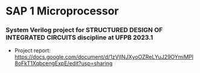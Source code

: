 # SAP 1 Microprocessor
### System Verilog project for STRUCTURED DESIGN OF INTEGRATED CIRCUITS discipline at UFPB 2023.1

- Project report: https://docs.google.com/document/d/1zVjINJXyoOZReLYuJ29OYmiMPl8oFkT1XqbcengExpE/edit?usp=sharing
